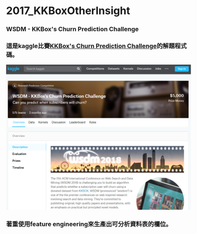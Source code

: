 # 2017_KKBoxOtherInsight
### WSDM - KKBox's Churn Prediction Challenge
### 這是kaggle比賽[KKBox's Churn Prediction Challenge](https://www.kaggle.com/c/kkbox-churn-prediction-challenge)的解題程式碼。
![KKBox's Churn Prediction Challenge](https://github.com/YuTaNCCU/2017_KKBoxOtherInsight/blob/master/%E6%93%B7%E5%8F%96.PNG)

### 著重使用feature engineering來生產出可分析資料表的欄位。
